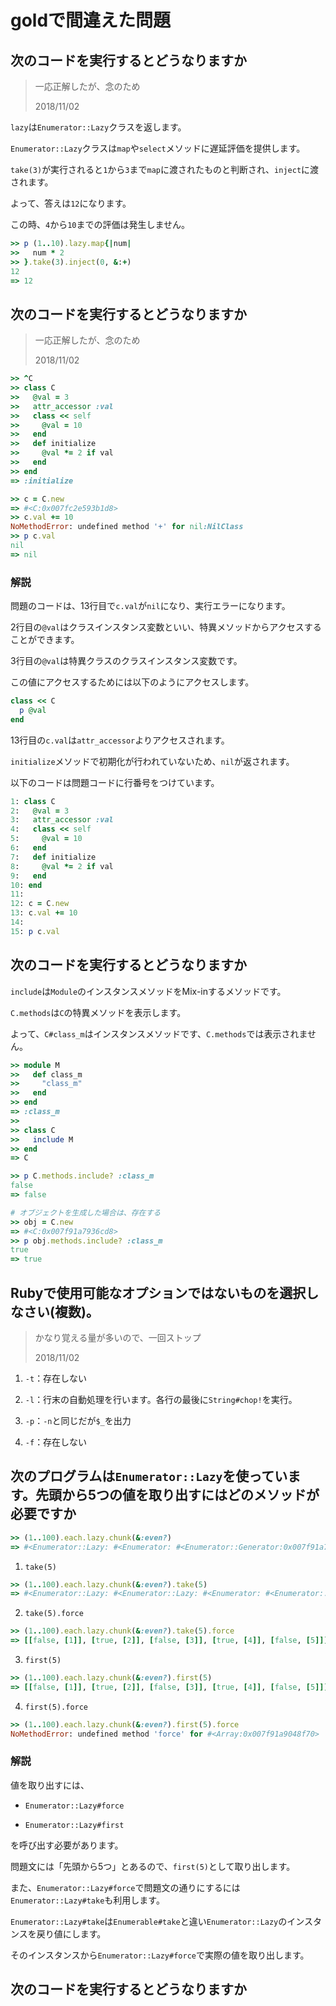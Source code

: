 goldで間違えた問題
================



## 次のコードを実行するとどうなりますか

> 一応正解したが、念のため
>
> 2018/11/02

`lazy`は`Enumerator::Lazy`クラスを返します。

`Enumerator::Lazy`クラスは`map`や`select`メソッドに遅延評価を提供します。


`take(3)`が実行されると`1`から`3`まで`map`に渡されたものと判断され、`inject`に渡されます。

よって、答えは`12`になります。

この時、`4`から`10`までの評価は発生しません。

```ruby
>> p (1..10).lazy.map{|num|
>>   num * 2
>> }.take(3).inject(0, &:+)
12
=> 12
```



## 次のコードを実行するとどうなりますか

> 一応正解したが、念のため
>
> 2018/11/02

```ruby
>> ^C
>> class C
>>   @val = 3
>>   attr_accessor :val
>>   class << self
>>     @val = 10
>>   end
>>   def initialize
>>     @val *= 2 if val
>>   end
>> end
=> :initialize

>> c = C.new
=> #<C:0x007fc2e593b1d8>
>> c.val += 10
NoMethodError: undefined method '+' for nil:NilClass
>> p c.val
nil
=> nil
```



### 解説

問題のコードは、13行目で`c.val`が`nil`になり、実行エラーになります。

2行目の`@val`はクラスインスタンス変数といい、特異メソッドからアクセスすることができます。

3行目の`@val`は特異クラスのクラスインスタンス変数です。

この値にアクセスするためには以下のようにアクセスします。

```ruby
class << C
  p @val
end
```

13行目の`c.val`は`attr_accessor`よりアクセスされます。

`initialize`メソッドで初期化が行われていないため、`nil`が返されます。

以下のコードは問題コードに行番号をつけています。

```ruby
1: class C
2:   @val = 3
3:   attr_accessor :val
4:   class << self
5:     @val = 10
6:   end
7:   def initialize
8:     @val *= 2 if val
9:   end
10: end
11:
12: c = C.new
13: c.val += 10
14:
15: p c.val
```



## 次のコードを実行するとどうなりますか

`include`は`Module`のインスタンスメソッドをMix-inするメソッドです。

`C.methods`は`C`の特異メソッドを表示します。

よって、`C#class_m`はインスタンスメソッドです、`C.methods`では表示されません。

```ruby
>> module M
>>   def class_m
>>     "class_m"
>>   end
>> end
=> :class_m
>>
>> class C
>>   include M
>> end
=> C

>> p C.methods.include? :class_m
false
=> false

# オブジェクトを生成した場合は、存在する
>> obj = C.new
=> #<C:0x007f91a7936cd8>
>> p obj.methods.include? :class_m
true
=> true
```



## Rubyで使用可能なオプションではないものを選択しなさい(複数)。

> かなり覚える量が多いので、一回ストップ
>
> 2018/11/02

1. `-t`：存在しない

2. `-l`：行末の自動処理を行います。各行の最後に`String#chop!`を実行。

3. `-p`：`-n`と同じだが`$_`を出力

4. `-f`：存在しない



## 次のプログラムは`Enumerator::Lazy`を使っています。先頭から5つの値を取り出すにはどのメソッドが必要ですか

```ruby
>> (1..100).each.lazy.chunk(&:even?)
=> #<Enumerator::Lazy: #<Enumerator: #<Enumerator::Generator:0x007f91a7933ba0>:each>>
```

1. `take(5)`

  ```ruby
  >> (1..100).each.lazy.chunk(&:even?).take(5)
  => #<Enumerator::Lazy: #<Enumerator::Lazy: #<Enumerator: #<Enumerator::Generator:0x007f91a799bdb8>:each>>:take(5)>
  ```

2. `take(5).force`

  ```ruby
  >> (1..100).each.lazy.chunk(&:even?).take(5).force
  => [[false, [1]], [true, [2]], [false, [3]], [true, [4]], [false, [5]]]
  ```

3. `first(5)`

  ```ruby
  >> (1..100).each.lazy.chunk(&:even?).first(5)
  => [[false, [1]], [true, [2]], [false, [3]], [true, [4]], [false, [5]]]
  ```

4. `first(5).force`

  ```ruby
  >> (1..100).each.lazy.chunk(&:even?).first(5).force
  NoMethodError: undefined method 'force' for #<Array:0x007f91a9048f70>
  ```



### 解説

値を取り出すには、

* `Enumerator::Lazy#force`

* `Enumerator::Lazy#first`

を呼び出す必要があります。

問題文には「先頭から5つ」とあるので、`first(5)`として取り出します。

また、`Enumerator::Lazy#force`で問題文の通りにするには`Enumerator::Lazy#take`も利用します。

`Enumerator::Lazy#take`は`Enumerable#take`と違い`Enumerator::Lazy`のインスタンスを戻り値にします。

そのインスタンスから`Enumerator::Lazy#force`で実際の値を取り出します。



## 次のコードを実行するとどうなりますか

```ruby

```
